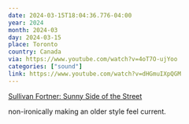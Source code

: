 ```yaml
---
date: 2024-03-15T18:04:36.776-04:00
year: 2024
month: 2024-03
day: 2024-03-15
place: Toronto
country: Canada
via: https://www.youtube.com/watch?v=4oT7O-ujYoo
categories: ["sound"]
link: https://www.youtube.com/watch?v=dHGmuIXpQGM
---
```

[Sullivan Fortner: Sunny Side of the Street](https://www.youtube.com/watch?v=dHGmuIXpQGM)

non-ironically making an older style feel current.
